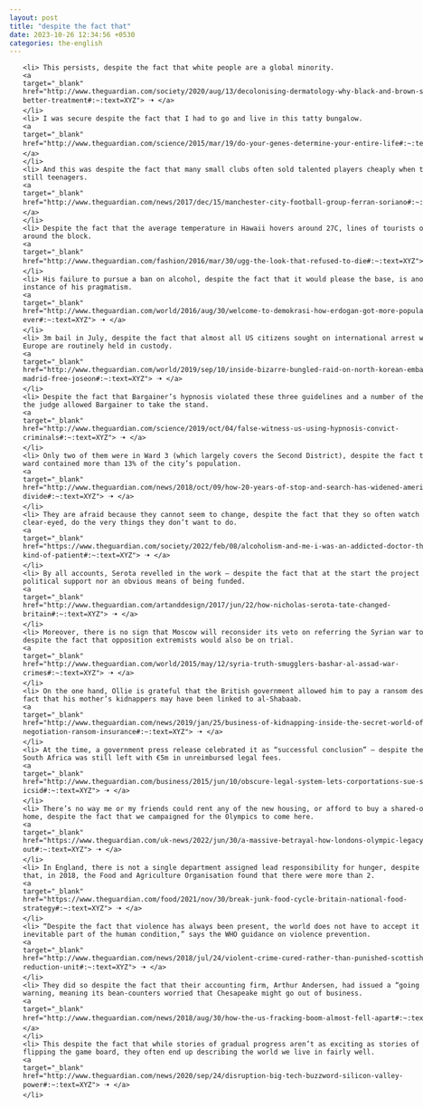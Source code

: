 ```yaml
---
layout: post
title: "despite the fact that"
date: 2023-10-26 12:34:56 +0530
categories: the-english
---
```

<style>
    ol {
        width: 800px;
        margin: 0 auto;
    }
ol li {
    font-size: 18px;
    line-height: 1.5;
    padding-bottom: 8px;
}
</style>
<ol>

    <li> This persists, despite the fact that white people are a global minority.
    <a 
    target="_blank" 
    href="http://www.theguardian.com/society/2020/aug/13/decolonising-dermatology-why-black-and-brown-skin-need-better-treatment#:~:text=XYZ"> 🠢 </a>
    </li>
    <li> I was secure despite the fact that I had to go and live in this tatty bungalow.
    <a 
    target="_blank" 
    href="http://www.theguardian.com/science/2015/mar/19/do-your-genes-determine-your-entire-life#:~:text=XYZ"> 🠢 </a>
    </li>
    <li> And this was despite the fact that many small clubs often sold talented players cheaply when they were still teenagers.
    <a 
    target="_blank" 
    href="http://www.theguardian.com/news/2017/dec/15/manchester-city-football-group-ferran-soriano#:~:text=XYZ"> 🠢 </a>
    </li>
    <li> Despite the fact that the average temperature in Hawaii hovers around 27C, lines of tourists often wrap around the block.
    <a 
    target="_blank" 
    href="http://www.theguardian.com/fashion/2016/mar/30/ugg-the-look-that-refused-to-die#:~:text=XYZ"> 🠢 </a>
    </li>
    <li> His failure to pursue a ban on alcohol, despite the fact that it would please the base, is another instance of his pragmatism.
    <a 
    target="_blank" 
    href="http://www.theguardian.com/world/2016/aug/30/welcome-to-demokrasi-how-erdogan-got-more-popular-than-ever#:~:text=XYZ"> 🠢 </a>
    </li>
    <li> 3m bail in July, despite the fact that almost all US citizens sought on international arrest warrants from Europe are routinely held in custody.
    <a 
    target="_blank" 
    href="http://www.theguardian.com/world/2019/sep/10/inside-bizarre-bungled-raid-on-north-korean-embassy-in-madrid-free-joseon#:~:text=XYZ"> 🠢 </a>
    </li>
    <li> Despite the fact that Bargainer’s hypnosis violated these three guidelines and a number of the other ones, the judge allowed Bargainer to take the stand.
    <a 
    target="_blank" 
    href="http://www.theguardian.com/science/2019/oct/04/false-witness-us-using-hypnosis-convict-criminals#:~:text=XYZ"> 🠢 </a>
    </li>
    <li> Only two of them were in Ward 3 (which largely covers the Second District), despite the fact that this ward contained more than 13% of the city’s population.
    <a 
    target="_blank" 
    href="http://www.theguardian.com/news/2018/oct/09/how-20-years-of-stop-and-search-has-widened-americas-racial-divide#:~:text=XYZ"> 🠢 </a>
    </li>
    <li> They are afraid because they cannot seem to change, despite the fact that they so often watch themselves, clear-eyed, do the very things they don’t want to do.
    <a 
    target="_blank" 
    href="https://www.theguardian.com/society/2022/feb/08/alcoholism-and-me-i-was-an-addicted-doctor-the-worst-kind-of-patient#:~:text=XYZ"> 🠢 </a>
    </li>
    <li> By all accounts, Serota revelled in the work – despite the fact that at the start the project had neither political support nor an obvious means of being funded.
    <a 
    target="_blank" 
    href="http://www.theguardian.com/artanddesign/2017/jun/22/how-nicholas-serota-tate-changed-britain#:~:text=XYZ"> 🠢 </a>
    </li>
    <li> Moreover, there is no sign that Moscow will reconsider its veto on referring the Syrian war to the ICC, despite the fact that opposition extremists would also be on trial.
    <a 
    target="_blank" 
    href="http://www.theguardian.com/world/2015/may/12/syria-truth-smugglers-bashar-al-assad-war-crimes#:~:text=XYZ"> 🠢 </a>
    </li>
    <li> On the one hand, Ollie is grateful that the British government allowed him to pay a ransom despite the fact that his mother’s kidnappers may have been linked to al-Shabaab.
    <a 
    target="_blank" 
    href="http://www.theguardian.com/news/2019/jan/25/business-of-kidnapping-inside-the-secret-world-of-hostage-negotiation-ransom-insurance#:~:text=XYZ"> 🠢 </a>
    </li>
    <li> At the time, a government press release celebrated it as “successful conclusion” – despite the fact that South Africa was still left with €5m in unreimbursed legal fees.
    <a 
    target="_blank" 
    href="http://www.theguardian.com/business/2015/jun/10/obscure-legal-system-lets-corportations-sue-states-ttip-icsid#:~:text=XYZ"> 🠢 </a>
    </li>
    <li> There’s no way me or my friends could rent any of the new housing, or afford to buy a shared-ownership home, despite the fact that we campaigned for the Olympics to come here.
    <a 
    target="_blank" 
    href="https://www.theguardian.com/uk-news/2022/jun/30/a-massive-betrayal-how-londons-olympic-legacy-was-sold-out#:~:text=XYZ"> 🠢 </a>
    </li>
    <li> In England, there is not a single department assigned lead responsibility for hunger, despite the fact that, in 2018, the Food and Agriculture Organisation found that there were more than 2.
    <a 
    target="_blank" 
    href="https://www.theguardian.com/food/2021/nov/30/break-junk-food-cycle-britain-national-food-strategy#:~:text=XYZ"> 🠢 </a>
    </li>
    <li> “Despite the fact that violence has always been present, the world does not have to accept it as an inevitable part of the human condition,” says the WHO guidance on violence prevention.
    <a 
    target="_blank" 
    href="http://www.theguardian.com/news/2018/jul/24/violent-crime-cured-rather-than-punished-scottish-violence-reduction-unit#:~:text=XYZ"> 🠢 </a>
    </li>
    <li> They did so despite the fact that their accounting firm, Arthur Andersen, had issued a “going concern” warning, meaning its bean-counters worried that Chesapeake might go out of business.
    <a 
    target="_blank" 
    href="http://www.theguardian.com/news/2018/aug/30/how-the-us-fracking-boom-almost-fell-apart#:~:text=XYZ"> 🠢 </a>
    </li>
    <li> This despite the fact that while stories of gradual progress aren’t as exciting as stories of people just flipping the game board, they often end up describing the world we live in fairly well.
    <a 
    target="_blank" 
    href="http://www.theguardian.com/news/2020/sep/24/disruption-big-tech-buzzword-silicon-valley-power#:~:text=XYZ"> 🠢 </a>
    </li>